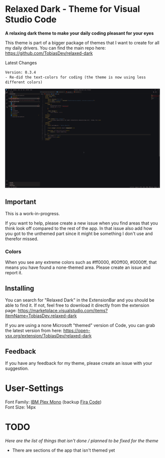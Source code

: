 # Relaxed Dark - Theme for Visual Studio Code
**A relaxing dark theme to make your daily coding pleasant for your eyes**

This theme is part of a bigger package of themes that I want to create for all my daily drivers. You can find the main repo here: https://github.com/TobiasDev/relaxed-dark

Latest Changes
```
Version: 0.3.4
- Re-did the text-colors for coding (the theme is now using less different colors)
```

![Screenshot](https://raw.githubusercontent.com/TobiasDev/relaxed-dark-vs-code/main/images/relaxed-dark-html.png)

## Important
This is a work-in-progress.

If you want to help, please create a new issue when you find areas that you think look off compared to the rest of the app. In that issue also add how you got to the unthemed part since it might be something I don't use and therefor missed. 

### Colors
When you see any extreme colors such as #ff0000, #00ff00, #0000ff, that means you have found a none-themed area. Please create an issue and report it.

## Installing
You can search for "Relaxed Dark" in the ExtensionBar and you should be able to find it. If not, feel free to download it directly from the extension page: https://marketplace.visualstudio.com/items?itemName=TobiasDev.relaxed-dark

If you are using a none Microsoft "themed" version of Code, you can grab the latest version from here: https://open-vsx.org/extension/TobiasDev/relaxed-dark 

## Feedback
If you have any feedback for my theme, please create an issue with your suggestion. 

# User-Settings
Font Family: [IBM Plex Mono](https://github.com/IBM/plex) (backup [Fira Code](https://github.com/tonsky/FiraCode))  
Font Size: 14px

# TODO
_Here are the list of things that isn't done / planned to be fixed for the theme_   

- There are sections of the app that isn't themed yet

